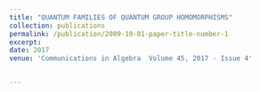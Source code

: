 ```yaml
---
title: "QUANTUM FAMILIES OF QUANTUM GROUP HOMOMORPHISMS"
collection: publications
permalink: /publication/2009-10-01-paper-title-number-1
excerpt: 
date: 2017
venue: 'Communications in Algebra  Volume 45, 2017 - Issue 4'


---
```




